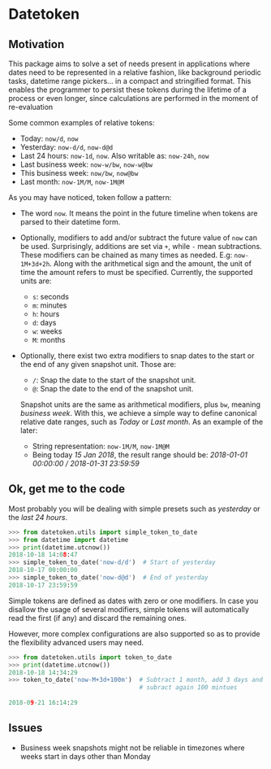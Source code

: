 # Datetoken

## Motivation

This package aims to solve a set of needs present in applications where
dates need to be represented in a relative fashion, like background periodic 
tasks, datetime range pickers... in a compact and stringified format. This
enables the programmer to persist these tokens during the lifetime of a
process or even longer, since calculations are performed in the moment of
re-evaluation

Some common examples of relative tokens:

- Today: `now/d`, `now`
- Yesterday: `now-d/d`, `now-d@d`
- Last 24 hours: `now-1d`, `now`. Also writable as: `now-24h`, `now`
- Last business week: `now-w/bw`, `now-w@bw`
- This business week: `now/bw`, `now@bw`
- Last month: `now-1M/M`, `now-1M@M`

As you may have noticed, token follow a pattern:

- The word `now`. It means the point in the future timeline when tokens are
  parsed to their datetime form.
- Optionally, modifiers to add and/or subtract the future value of `now` can 
  be used. Surprisingly, additions are set via `+`, while `-` mean subtractions.
  These modifiers can be chained as many times as needed. E.g: `now-1M+3d+2h`. 
  Along with the arithmetical sign and the amount, the unit of time the amount
  refers to must be specified. Currently, the supported units are:
  - `s`: seconds
  - `m`: minutes
  - `h`: hours
  - `d`: days
  - `w`: weeks
  - `M`: months
- Optionally, there exist two extra modifiers to snap dates to the start or the
  end of any given snapshot unit. Those are:
  - `/`: Snap the date to the start of the snapshot unit.
  - `@`: Snap the date to the end of the snapshot unit.

  Snapshot units are the same as arithmetical modifiers, plus `bw`, meaning 
  _business week_. With this, we achieve a simple way to define canonical
  relative date ranges, such as _Today_ or _Last month_. As an example of
  the later:

  - String representation: `now-1M/M`, `now-1M@M`
  - Being today _15 Jan 2018_, the result range should be: 
    _2018-01-01 00:00:00 / 2018-01-31 23:59:59_

## Ok, get me to the code

Most probably you will be dealing with simple presets such as _yesterday_ or 
the _last 24 hours_.

```python
>>> from datetoken.utils import simple_token_to_date
>>> from datetime import datetime
>>> print(datetime.utcnow())
2018-10-18 14:08:47
>>> simple_token_to_date('now-d/d')  # Start of yesterday
2018-10-17 00:00:00
>>> simple_token_to_date('now-d@d')  # End of yesterday
2018-10-17 23:59:59
```

Simple tokens are defined as dates with zero or one modifiers. In case
you disallow the usage of several modifiers, simple tokens will automatically
read the first (if any) and discard the remaining ones.

However, more complex configurations are also supported so as to
provide the flexibility advanced users may need.

```python
>>> from datetoken.utils import token_to_date
>>> print(datetime.utcnow())
2018-10-18 14:34:29
>>> token_to_date('now-M+3d+100m')  # Subtract 1 month, add 3 days and 
                                    # subract again 100 mintues
                                    
2018-09-21 16:14:29
```


## Issues

- Business week snapshots might not be reliable in timezones where weeks
  start in days other than Monday